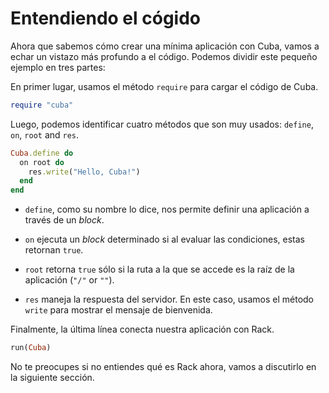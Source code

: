 Entendiendo el cógido
=====================

Ahora que sabemos cómo crear una mínima aplicación con Cuba, vamos a
echar un vistazo más profundo a el código. Podemos dividir este pequeño
ejemplo en tres partes:

En primer lugar, usamos el método `require` para cargar el código de
Cuba.

```ruby
require "cuba"
```

Luego, podemos identificar cuatro métodos que son muy usados: `define`,
`on`, `root` and `res`.

```ruby
Cuba.define do
  on root do
    res.write("Hello, Cuba!")
  end
end
```

* `define`, como su nombre lo dice, nos permite definir una aplicación
  a través de un *block*.

* `on` ejecuta un *block* determinado si al evaluar las condiciones,
  estas retornan `true`.

* `root` retorna `true` sólo si la ruta a la que se accede es la raíz
  de la aplicación (`"/"` or `""`).

* `res` maneja la respuesta del servidor. En este caso, usamos el
  método `write` para mostrar el mensaje de bienvenida.

Finalmente, la última línea conecta nuestra aplicación con Rack.

```ruby
run(Cuba)
```

No te preocupes si no entiendes qué es Rack ahora, vamos a discutirlo
en la siguiente sección.
